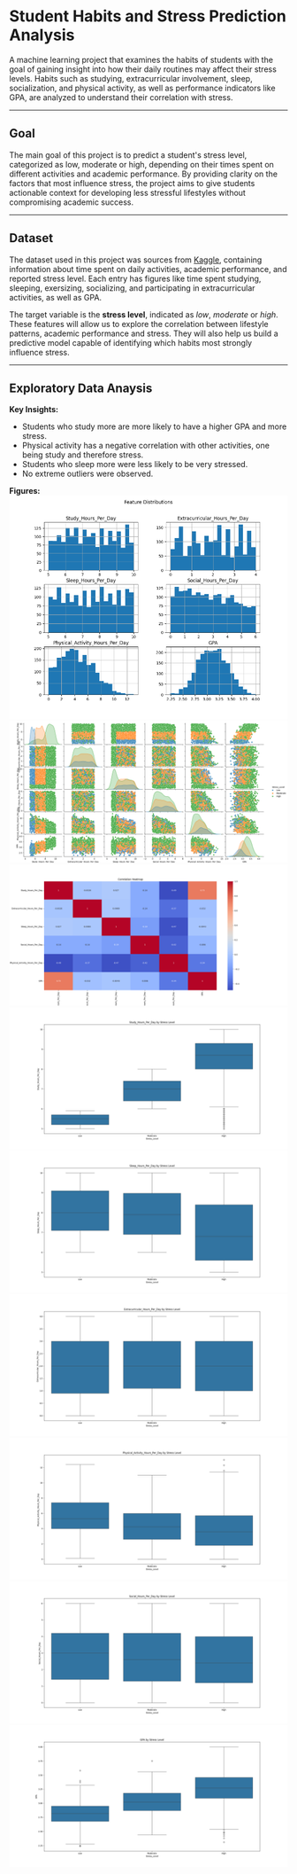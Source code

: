 # Student Habits and Stress Prediction Analysis

A machine learning project that examines the habits of students with the goal of gaining insight into how their daily routines may affect their stress levels. Habits such as studying, extracurricular involvement, sleep, socialization, and physical activity, as well as performance indicators like GPA, are analyzed to understand their correlation with stress.

---

## Goal

The main goal of this project is to predict a student's stress level, categorized as low, moderate or high, depending on their times spent on different activities and academic performance. By providing clarity on the factors that most influence stress, the project aims to give students actionable context for developing less stressful lifestyles without compromising academic success.

---

## Dataset

The dataset used in this project was sources from [Kaggle](https://www.kaggle.com/datasets/afnansaifafnan/study-habits-and-activities-of-students), containing information about time spent on daily activities, academic performance, and reported stress level. Each entry has figures like time spent studying, sleeping, exersizing, socializing, and participating in extracurricular activities, as well as GPA.

The target variable is the **stress level**, indicated as *low*, *moderate* or *high*. These features will allow us to explore the correlation between lifestyle patterns, academic performance and stress. They will also help us build a predictive model capable of identifying which habits most strongly influence stress.

---

## Exploratory Data Anaysis

**Key Insights:**
- Students who study more are more likely to have a higher GPA and more stress.
- Physical activity has a negative correlation with other activities, one being study and therefore stress.
- Students who sleep more were less likely to be very stressed.
- No extreme outliers were observed.

**Figures:**
![Feature Distributions Historgram](images/feature_distributions_histogram.png)
![Scatter Plot Matrix](images/scatter_plot_matrix.png)
![Correlation Heatmap](images/correlation_heatmap.png)
![Study Boxplot](images/boxplots_study_hours_per_day.png)
![Sleep Boxplot](images/boxplots_sleep_hours_per_day.png)
![Sleep Boxplot](images/boxplots_extracurricular_hours_per_day.png)
![Sleep Boxplot](images/boxplots_physical_hours_per_day.png)
![Sleep Boxplot](images/boxplots_social_hours_per_day.png)
![Sleep Boxplot](images/boxplots_gpa.png)